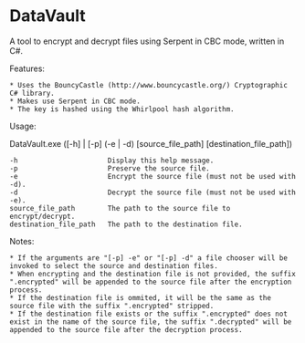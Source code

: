 DataVault
=========

A tool to encrypt and decrypt files using Serpent in CBC mode, written in C#.

Features:

	* Uses the BouncyCastle (http://www.bouncycastle.org/) Cryptographic C# library.
	* Makes use Serpent in CBC mode.
	* The key is hashed using the Whirlpool hash algorithm.

Usage:

DataVault.exe ([-h] | [-p] (-e | -d) [source_file_path] [destination_file_path])

	-h                   	Display this help message.
	-p                   	Preserve the source file.
	-e                   	Encrypt the source file (must not be used with -d).
	-d                   	Decrypt the source file (must not be used with -e).
	source_file_path     	The path to the source file to encrypt/decrypt.
	destination_file_path	The path to the destination file.

Notes:

	* If the arguments are "[-p] -e" or "[-p] -d" a file chooser will be invoked to select the source and destination files.
	* When encrypting and the destination file is not provided, the suffix ".encrypted" will be appended to the source file after the encryption process.
	* If the destination file is ommited, it will be the same as the source file with the suffix ".encrypted" stripped.
	* If the destination file exists or the suffix ".encrypted" does not exist in the name of the source file, the suffix ".decrypted" will be appended to the source file after the decryption process.